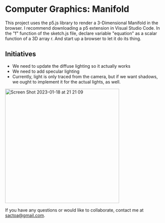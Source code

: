 # Computer Graphics: Manifold
This project uses the p5.js library to render a 3-Dimensional Manifold in the browser.
I recommend downloading a p5 extension in Visual Studio Code.
In the "f" function of the sketch.js file, declare variable "equation" as a scalar function of 
a 3D array r. And start up a browser to let it do its thing. 

## Initiatives
- We need to update the diffuse lighting so it actually works
- We need to add specular lighting
- Currently, light is only traced from the camera, but if we want shadows, we ought to implement it for the actual lights, as well.

<img width="370" alt="Screen Shot 2023-01-18 at 21 21 09" src="https://user-images.githubusercontent.com/103340555/213348587-1a49a985-37bd-4326-8a6b-6584c213ec16.png">

If you have any questions or would like to collaborate, contact me at sactoa@gmail.com.
